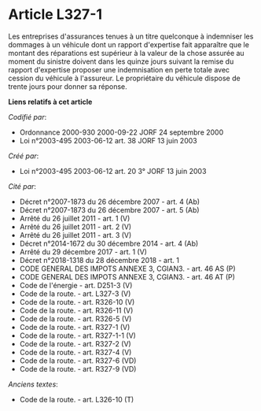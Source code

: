 # Article L327-1

Les entreprises d'assurances tenues à un titre quelconque à indemniser les dommages à un véhicule dont un rapport d'expertise
fait apparaître que le montant des réparations est supérieur à la valeur de la chose assurée au moment du sinistre doivent
dans les quinze jours suivant la remise du rapport d'expertise proposer une indemnisation en perte totale avec cession du
véhicule à l'assureur. Le propriétaire du véhicule dispose de trente jours pour donner sa réponse.

**Liens relatifs à cet article**

_Codifié par_:

  - Ordonnance 2000-930 2000-09-22 JORF 24 septembre 2000
  - Loi n°2003-495 2003-06-12 art. 38 JORF 13 juin 2003

_Créé par_:

  - Loi n°2003-495 2003-06-12 art. 20 3° JORF 13 juin 2003

_Cité par_:

  - Décret n°2007-1873 du 26 décembre 2007 - art. 4 (Ab)
  - Décret n°2007-1873 du 26 décembre 2007 - art. 5 (Ab)
  - Arrêté du 26 juillet 2011 - art. 1 (V)
  - Arrêté du 26 juillet 2011 - art. 2 (V)
  - Arrêté du 26 juillet 2011 - art. 3 (V)
  - Décret n°2014-1672 du 30 décembre 2014 - art. 4 (Ab)
  - Arrêté du 29 décembre 2017 - art. 1 (V)
  - Décret n°2018-1318 du 28 décembre 2018 - art. 1
  - CODE GENERAL DES IMPOTS ANNEXE 3, CGIAN3. - art. 46 AS (P)
  - CODE GENERAL DES IMPOTS ANNEXE 3, CGIAN3. - art. 46 AT (P)
  - Code de l'énergie - art. D251-3 (V)
  - Code de la route. - art. L327-3 (V)
  - Code de la route. - art. R326-10 (V)
  - Code de la route. - art. R326-11 (V)
  - Code de la route. - art. R326-5 (V)
  - Code de la route. - art. R327-1 (V)
  - Code de la route. - art. R327-1-1 (V)
  - Code de la route. - art. R327-2 (V)
  - Code de la route. - art. R327-4 (V)
  - Code de la route. - art. R327-6 (VD)
  - Code de la route. - art. R327-9 (VD)

_Anciens textes_:

  - Code de la route. - art. L326-10 (T)
